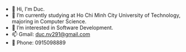 

<!--
**tomgermanyyyy/tomgermanyyyy** is a ✨ _special_ ✨ repository because its `README.md` (this file) appears on your GitHub profile.
-->
- 👋 Hi, I'm Duc.
- 🔭 I’m currently studying at Ho Chi Minh City University of Technology, majoring in Computer Science.
- 🌱 I’m interested in Software Development.
- 📫 Gmail: duc.nv291@gmail.com
- 📱 Phone: 0915098889

